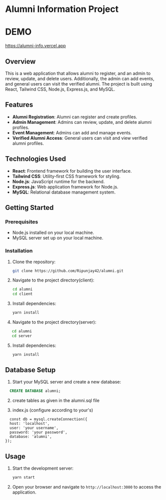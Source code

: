 # Alumni Information Project

# DEMO
  https://alumni-info.vercel.app

  
## Overview

This is a web application that allows alumni to register, and an admin to review, update, and delete users. 
Additionally, the admin can add events, and general users can visit the verified alumni. 
The project is built using React, Tailwind CSS, Node.js, Express.js, and MySQL.

## Features

- **Alumni Registration**: Alumni can register and create profiles.
- **Admin Management**: Admins can review, update, and delete alumni profiles.
- **Event Management**: Admins can add and manage events.
- **Verified Alumni Access**: General users can visit and view verified alumni profiles.

## Technologies Used

- **React**: Frontend framework for building the user interface.
- **Tailwind CSS**: Utility-first CSS framework for styling.
- **Node.js**: JavaScript runtime for the backend.
- **Express.js**: Web application framework for Node.js.
- **MySQL**: Relational database management system.

## Getting Started

### Prerequisites

- Node.js installed on your local machine.
- MySQL server set up on your local machine.

### Installation

1. Clone the repository:

   ```bash
   git clone https://github.com/Ripunjay42/alumni.git
   

2. Navigate to the project directory(client):

   ```bash
   cd alumni
   cd client
   ```

3. Install dependencies:

   ```bash
   yarn install
   ```
   
4. Navigate to the project directory(server):
   
```bash
   cd alumni
   cd server
   ```

5. Install dependencies:

   ```bash
   yarn install
   ```
   
   
## Database Setup

1. Start your MySQL server and create a new database:

```sql
  CREATE DATABASE alumni;
```

2. create tables as given in the alumni.sql file

3. index.js (configure according to your's)

```
  const db = mysql.createConnection({
  host: 'localhost',
  user: 'your username',
  password: 'your password',
  database: 'alumni',
});
```

## Usage

1. Start the development server:

   ```bash
   yarn start
   ```

2. Open your browser and navigate to `http://localhost:3000` to access the application.
